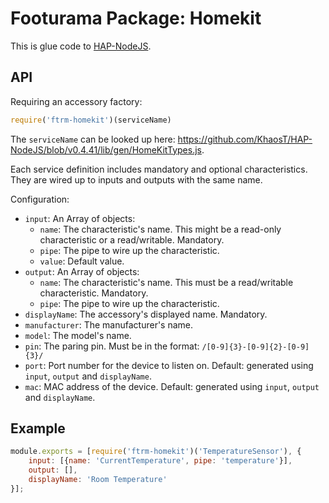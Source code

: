 # Footurama Package: Homekit

This is glue code to [HAP-NodeJS](https://github.com/KhaosT/HAP-NodeJS).

## API

Requiring an accessory factory:
```js
require('ftrm-homekit')(serviceName)
```

The `serviceName` can be looked up here: https://github.com/KhaosT/HAP-NodeJS/blob/v0.4.41/lib/gen/HomeKitTypes.js.

Each service definition includes mandatory and optional characteristics. They are wired up to inputs and outputs with the same name.

Configuration:

 * `input`: An Array of objects:
   * `name`: The characteristic's name. This might be a read-only characteristic or a read/writable. Mandatory.
   * `pipe`: The pipe to wire up the characteristic.
   * `value`: Default value.
 * `output`: An Array of objects:
   * `name`: The characteristic's name. This must be a read/writable characteristic. Mandatory.
   * `pipe`: The pipe to wire up the characteristic.
 * `displayName`: The accessory's displayed name. Mandatory.
 * `manufacturer`: The manufacturer's name.
 * `model`: The model's name.
 * `pin`: The paring pin. Must be in the format: `/[0-9]{3}-[0-9]{2}-[0-9]{3}/`
 * `port`: Port number for the device to listen on. Default: generated using `input`, `output` and `displayName`.
 * `mac`: MAC address of the device. Default: generated using `input`, `output` and `displayName`.

## Example

```js
module.exports = [require('ftrm-homekit')('TemperatureSensor'), {
	input: [{name: 'CurrentTemperature', pipe: 'temperature'}],
	output: [],
	displayName: 'Room Temperature'
}];
```

